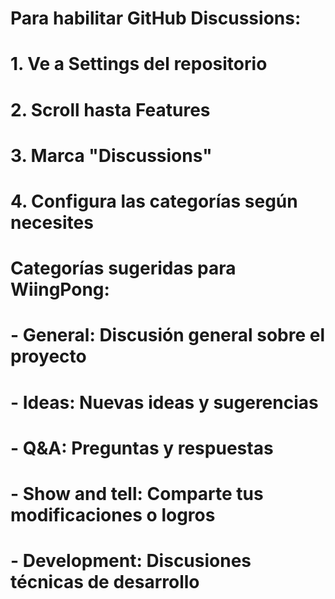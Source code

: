 # Para habilitar GitHub Discussions:
# 1. Ve a Settings del repositorio
# 2. Scroll hasta Features
# 3. Marca "Discussions"
# 4. Configura las categorías según necesites

# Categorías sugeridas para WiingPong:
# - General: Discusión general sobre el proyecto
# - Ideas: Nuevas ideas y sugerencias
# - Q&A: Preguntas y respuestas
# - Show and tell: Comparte tus modificaciones o logros
# - Development: Discusiones técnicas de desarrollo
